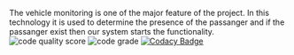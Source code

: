The vehicle monitoring is one of the major feature of the project. In this technology it is used to determine the presence of the passanger and if the passanger exist then our system starts the functionality.
![code quality score](https://api.codiga.io/project/31610/score/svg)
![code grade](https://api.codiga.io/project/31610/status/svg)
[![Codacy Badge](https://app.codacy.com/project/badge/Grade/a15fa63a1eb643f3a390ce4cfa35060e)](https://www.codacy.com/gh/pawannraj/M2_EMD-SYS/dashboard?utm_source=github.com&amp;utm_medium=referral&amp;utm_content=pawannraj/M2_EMD-SYS&amp;utm_campaign=Badge_Grade)

